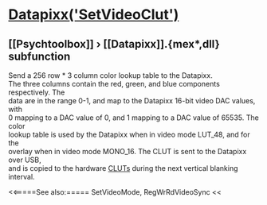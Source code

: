 # [Datapixx('SetVideoClut')](Datapixx-SetVideoClut) 
## [[Psychtoolbox]] &#8250; [[Datapixx]].{mex*,dll} subfunction


Send a 256 row \* 3 column color lookup table to the Datapixx.  
The three columns contain the red, green, and blue components respectively. The  
data are in the range 0-1, and map to the Datapixx 16-bit video DAC values, with  
0 mapping to a DAC value of 0, and 1 mapping to a DAC value of 65535. The color  
lookup table is used by the Datapixx when in video mode LUT\_48, and for the  
overlay when in video mode MONO\_16. The CLUT is sent to the Datapixx over USB,  
and is copied to the hardware [CLUTs](CLUTs) during the next vertical blanking interval.  
  


<<=====See also:=====
SetVideoMode, RegWrRdVideoSync
<<
